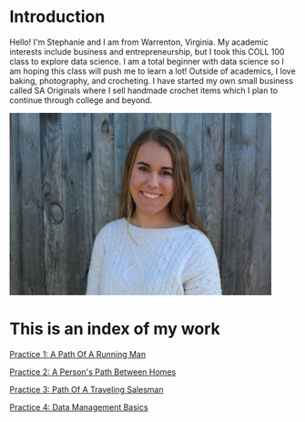 # Introduction

Hello! I'm Stephanie and I am from Warrenton, Virginia. My academic interests include business and entrepreneurship, but I took this COLL 100 class to explore data science. I am a total beginner with data science so I am hoping this class will push me to learn a lot! Outside of academics, I love baking, photography, and crocheting. I have started my own small business called SA Originals where I sell handmade crochet items which I plan to continue through college and beyond. 

<img src="profile_picture.JPG" width="460" height="320" >


# This is an index of my work
[Practice 1: A Path Of A Running Man](practice1.md)

[Practice 2: A Person's Path Between Homes](practice2.md)

[Practice 3: Path Of A Traveling Salesman](practice3.md)

[Practice 4: Data Management Basics](practice4.md)
